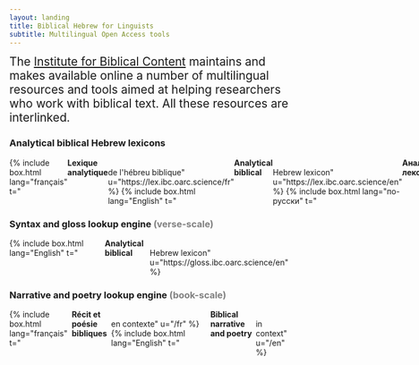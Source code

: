 ```yaml
---
layout: landing
title: Biblical Hebrew for Linguists
subtitle: Multilingual Open Access tools
---
```

<style>h2 {text-align: left;}</style>

<span style="font-size:1.3rem;">The <a href="https://ibc.oarc.science">Institute for Biblical Content</a> maintains and makes available online a number of multilingual resources and tools aimed at helping researchers who work with biblical text. All these resources are interlinked.</span>

### Analytical biblical Hebrew lexicons

<style>.box {border:5px gray solid; width:fit-content; padding:0.5rem; margin: 1rem; font-family:Inter}</style>

<div style="display:flex">
{% include box.html lang="français" t="<strong>Lexique analytique</strong><br>de l'hébreu biblique" u="https://lex.ibc.oarc.science/fr" %}
{% include box.html lang="English" t="<strong>Analytical biblical</strong><br>Hebrew lexicon" u="https://lex.ibc.oarc.science/en" %}
{% include box.html lang="по-русски" t="<strong>Аналитический лексикон</strong><br>библейского иврита" u="https://lex.ibc.oarc.science/ru" %}
</div>

### Syntax and gloss lookup engine <span style="color:gray">(verse-scale)</span>

<div style="display:flex">
{% include box.html lang="English" t="<strong>Analytical biblical</strong><br>Hebrew lexicon" u="https://gloss.ibc.oarc.science/en" %}
</div>

### Narrative and poetry lookup engine <span style="color:gray">(book-scale)</span>

<div style="display:flex">
{% include box.html lang="français" t="<strong>Récit et poésie bibliques</strong><br>en contexte" u="/fr" %}
{% include box.html lang="English" t="<strong>Biblical narrative and poetry</strong><br>in context" u="/en" %}
</div>
